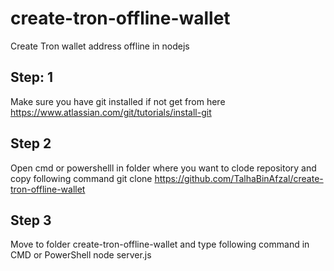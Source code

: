 # create-tron-offline-wallet
Create Tron wallet address offline in nodejs

## Step: 1
Make sure you have git installed if not get from here https://www.atlassian.com/git/tutorials/install-git

## Step 2
Open cmd or powershelll in folder where you want to clode repository and copy following command
git clone https://github.com/TalhaBinAfzal/create-tron-offline-wallet

## Step 3
Move to folder create-tron-offline-wallet and type following command in CMD or PowerShell
node server.js